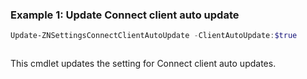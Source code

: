 ### Example 1: Update Connect client auto update
```powershell
Update-ZNSettingsConnectClientAutoUpdate -ClientAutoUpdate:$true
```

```output

```

This cmdlet updates the setting for Connect client auto updates.
